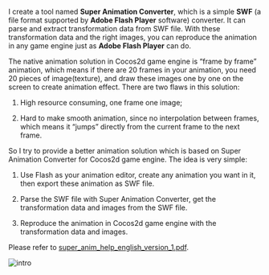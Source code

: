 I create a tool named **Super Animation Converter**,
which is a simple **SWF** (a file format supported by **Adobe Flash Player** software) converter.
It can parse and extract transformation data from SWF file. 
With these transformation data and the right images, 
you can reproduce the animation in any game engine just as **Adobe Flash Player** can do.


The native animation solution in Cocos2d game engine is “frame by frame” animation, 
which means if there are 20 frames in your animation, you need 20 pieces of image(texture), 
and draw these images one by one on the screen to create animation effect. There are two flaws in this solution: 

1. High resource consuming, one frame one image;

2. Hard to make smooth animation, since no interpolation between frames, which means it “jumps” directly from the current frame to the next frame.


So I try to provide a better animation solution which is based on Super Animation Converter for Cocos2d game engine. 
The idea is very simple: 

1. Use Flash as your animation editor, create any animation you want in it, then export these animation as SWF file. 

2. Parse the SWF file with Super Animation Converter, get the transformation data and images from the SWF file.

3. Reproduce the animation in Cocos2d game engine with  the transformation data and images.

Please refer to [super_anim_help_english_version_1.pdf](https://github.com/raymondlu/super-animation-samples/raw/master/super_anim_help_english_version_1.pdf).

![intro](https://github.com/raymondlu/super-animation-samples/raw/master/intro.png)